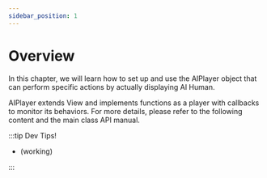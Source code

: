 ```yaml
---
sidebar_position: 1
---
```


# Overview

In this chapter, we will learn how to set up and use the AIPlayer object that can perform specific actions by actually displaying AI Human.

AIPlayer extends View and implements functions as a player with callbacks to monitor its behaviors. For more details,  please refer to the following content and the main class API manual.


:::tip Dev Tips!

- (working)

:::
